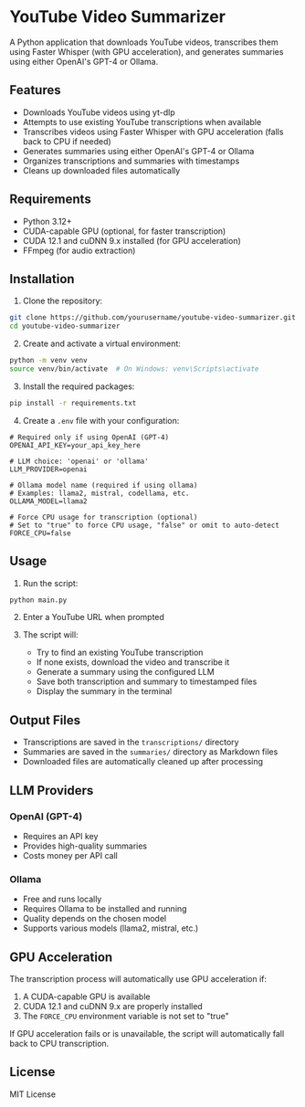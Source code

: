 # YouTube Video Summarizer

A Python application that downloads YouTube videos, transcribes them using Faster Whisper (with GPU acceleration), and generates summaries using either OpenAI's GPT-4 or Ollama.

## Features

- Downloads YouTube videos using yt-dlp
- Attempts to use existing YouTube transcriptions when available
- Transcribes videos using Faster Whisper with GPU acceleration (falls back to CPU if needed)
- Generates summaries using either OpenAI's GPT-4 or Ollama
- Organizes transcriptions and summaries with timestamps
- Cleans up downloaded files automatically

## Requirements

- Python 3.12+
- CUDA-capable GPU (optional, for faster transcription)
- CUDA 12.1 and cuDNN 9.x installed (for GPU acceleration)
- FFmpeg (for audio extraction)

## Installation

1. Clone the repository:
```bash
git clone https://github.com/yourusername/youtube-video-summarizer.git
cd youtube-video-summarizer
```

2. Create and activate a virtual environment:
```bash
python -m venv venv
source venv/bin/activate  # On Windows: venv\Scripts\activate
```

3. Install the required packages:
```bash
pip install -r requirements.txt
```

4. Create a `.env` file with your configuration:
```env
# Required only if using OpenAI (GPT-4)
OPENAI_API_KEY=your_api_key_here

# LLM choice: 'openai' or 'ollama'
LLM_PROVIDER=openai

# Ollama model name (required if using ollama)
# Examples: llama2, mistral, codellama, etc.
OLLAMA_MODEL=llama2

# Force CPU usage for transcription (optional)
# Set to "true" to force CPU usage, "false" or omit to auto-detect
FORCE_CPU=false
```

## Usage

1. Run the script:
```bash
python main.py
```

2. Enter a YouTube URL when prompted

3. The script will:
   - Try to find an existing YouTube transcription
   - If none exists, download the video and transcribe it
   - Generate a summary using the configured LLM
   - Save both transcription and summary to timestamped files
   - Display the summary in the terminal

## Output Files

- Transcriptions are saved in the `transcriptions/` directory
- Summaries are saved in the `summaries/` directory as Markdown files
- Downloaded files are automatically cleaned up after processing

## LLM Providers

### OpenAI (GPT-4)
- Requires an API key
- Provides high-quality summaries
- Costs money per API call

### Ollama
- Free and runs locally
- Requires Ollama to be installed and running
- Quality depends on the chosen model
- Supports various models (llama2, mistral, etc.)

## GPU Acceleration

The transcription process will automatically use GPU acceleration if:
1. A CUDA-capable GPU is available
2. CUDA 12.1 and cuDNN 9.x are properly installed
3. The `FORCE_CPU` environment variable is not set to "true"

If GPU acceleration fails or is unavailable, the script will automatically fall back to CPU transcription.

## License

MIT License
